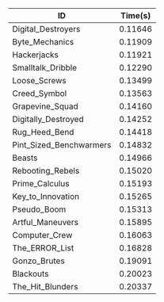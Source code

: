 |ID|Time(s)|
|-|-|
|Digital_Destroyers|0.11646|
|Byte_Mechanics|0.11909|
|Hackerjacks|0.11921|
|Smalltalk_Dribble|0.12290|
|Loose_Screws|0.13499|
|Creed_Symbol|0.13563|
|Grapevine_Squad|0.14160|
|Digitally_Destroyed|0.14252|
|Rug_Heed_Bend|0.14418|
|Pint_Sized_Benchwarmers|0.14832|
|Beasts|0.14966|
|Rebooting_Rebels|0.15020|
|Prime_Calculus|0.15193|
|Key_to_Innovation|0.15265|
|Pseudo_Boom|0.15313|
|Artful_Maneuvers|0.15895|
|Computer_Crew|0.16063|
|The_ERROR_List|0.16828|
|Gonzo_Brutes|0.19091|
|Blackouts|0.20023|
|The_Hit_Blunders|0.20337|
